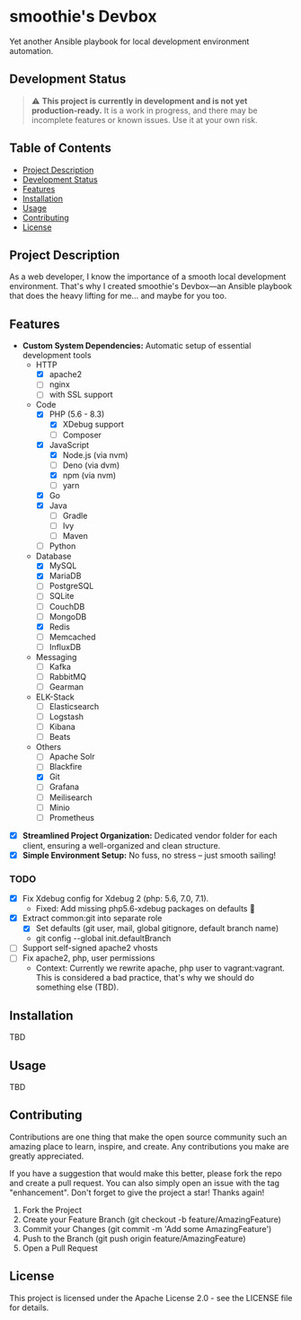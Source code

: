 # smoothie's Devbox

Yet another Ansible playbook for local development environment automation.

## Development Status

> :warning: **This project is currently in development and is not yet production-ready.** It is a 
> work in progress, and there may be incomplete features or known issues. Use it at your own risk.

## Table of Contents

- [Project Description](#project-description)
- [Development Status](#development-status)
- [Features](#features)
- [Installation](#installation)
- [Usage](#usage)
- [Contributing](#contributing)
- [License](#license)

## Project Description

As a web developer, I know the importance of a smooth local development environment. That's why 
I created smoothie's Devbox—an Ansible playbook that does the heavy lifting for me... and maybe 
for you too.

## Features

- **Custom System Dependencies:** Automatic setup of essential development tools
  - HTTP
    - [x] apache2
    - [ ] nginx
    - [ ] with SSL support
  - Code
    - [x] PHP (5.6 - 8.3)
      - [x] XDebug support
      - [ ] Composer
    - [x] JavaScript
      - [x] Node.js (via nvm)
      - [ ] Deno (via dvm)
      - [x] npm (via nvm)
      - [ ] yarn
    - [x] Go
    - [x] Java
      - [ ] Gradle
      - [ ] Ivy
      - [ ] Maven
    - [ ] Python
  - Database
    - [x] MySQL
    - [x] MariaDB
    - [ ] PostgreSQL
    - [ ] SQLite
    - [ ] CouchDB
    - [ ] MongoDB
    - [x] Redis
    - [ ] Memcached
    - [ ] InfluxDB
  - Messaging
    - [ ] Kafka
    - [ ] RabbitMQ
    - [ ] Gearman
  - ELK-Stack
    - [ ] Elasticsearch
    - [ ] Logstash
    - [ ] Kibana
    - [ ] Beats
  - Others
    - [ ] Apache Solr
    - [ ] Blackfire
    - [x] Git
    - [ ] Grafana
    - [ ] Meilisearch
    - [ ] Minio
    - [ ] Prometheus
- [x] **Streamlined Project Organization:** Dedicated vendor folder for each client, ensuring a 
  well-organized and clean structure.
- [x] **Simple Environment Setup:** No fuss, no stress – just smooth sailing!

### TODO

- [x] Fix Xdebug config for Xdebug 2 (php: 5.6, 7.0, 7.1).
    - Fixed: Add missing php5.6-xdebug packages on defaults :facepalm:
- [x] Extract common:git into separate role
    - [x] Set defaults (git user, mail, global gitignore, default branch name)
    - git config --global init.defaultBranch
- [ ] Support self-signed apache2 vhosts
- [ ] Fix apache2, php, user permissions
    - Context: Currently we rewrite apache, php user to vagrant:vagrant.  
      This is considered a bad practice, that's why we should do something else (TBD).

## Installation

TBD

## Usage

TBD

## Contributing

Contributions are one thing that make the open source community such an amazing place to learn, 
inspire, and create. Any contributions you make are greatly appreciated.

If you have a suggestion that would make this better, please fork the repo and create a pull 
request. You can also simply open an issue with the tag "enhancement". Don't forget to give the 
project a star! Thanks again!

1. Fork the Project
2. Create your Feature Branch (git checkout -b feature/AmazingFeature)
3. Commit your Changes (git commit -m 'Add some AmazingFeature')
4. Push to the Branch (git push origin feature/AmazingFeature)
5. Open a Pull Request

## License

This project is licensed under the Apache License 2.0 - see the LICENSE file for details.
